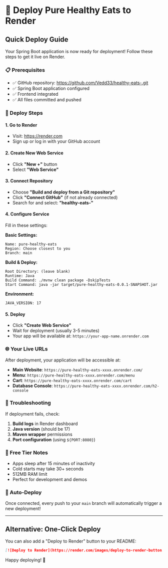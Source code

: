# 🚀 Deploy Pure Healthy Eats to Render

## Quick Deploy Guide

Your Spring Boot application is now ready for deployment! Follow these steps to get it live on Render.

### 📋 Prerequisites
- ✅ GitHub repository: https://github.com/Vedd33/healthy-eats-.git
- ✅ Spring Boot application configured
- ✅ Frontend integrated
- ✅ All files committed and pushed

### 🎯 Deploy Steps

#### 1. Go to Render
- Visit: https://render.com
- Sign up or log in with your GitHub account

#### 2. Create New Web Service
- Click **"New +"** button
- Select **"Web Service"**

#### 3. Connect Repository
- Choose **"Build and deploy from a Git repository"**
- Click **"Connect GitHub"** (if not already connected)
- Search for and select: **"healthy-eats-"**

#### 4. Configure Service
Fill in these settings:

**Basic Settings:**
```
Name: pure-healthy-eats
Region: Choose closest to you
Branch: main
```

**Build & Deploy:**
```
Root Directory: (leave blank)
Runtime: Java
Build Command: ./mvnw clean package -DskipTests
Start Command: java -jar target/pure-healthy-eats-0.0.1-SNAPSHOT.jar
```

**Environment:**
```
JAVA_VERSION: 17
```

#### 5. Deploy
- Click **"Create Web Service"**
- Wait for deployment (usually 3-5 minutes)
- Your app will be available at: `https://your-app-name.onrender.com`

### 🌐 Your Live URLs
After deployment, your application will be accessible at:

- **Main Website**: `https://pure-healthy-eats-xxxx.onrender.com/`
- **Menu**: `https://pure-healthy-eats-xxxx.onrender.com/menu`
- **Cart**: `https://pure-healthy-eats-xxxx.onrender.com/cart`
- **Database Console**: `https://pure-healthy-eats-xxxx.onrender.com/h2-console`

### 🔧 Troubleshooting

If deployment fails, check:
1. **Build logs** in Render dashboard
2. **Java version** (should be 17)
3. **Maven wrapper** permissions
4. **Port configuration** (using `${PORT:8080}`)

### 📱 Free Tier Notes
- Apps sleep after 15 minutes of inactivity
- Cold starts may take 30+ seconds
- 512MB RAM limit
- Perfect for development and demos

### 🔄 Auto-Deploy
Once connected, every push to your `main` branch will automatically trigger a new deployment!

---

## Alternative: One-Click Deploy

You can also add a "Deploy to Render" button to your README:

```markdown
[![Deploy to Render](https://render.com/images/deploy-to-render-button.svg)](https://render.com/deploy?repo=https://github.com/Vedd33/healthy-eats-.git)
```

Happy deploying! 🚀
